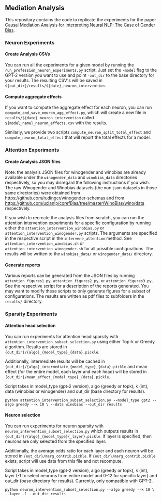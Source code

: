 ## Mediation Analysis

This repository contains the code to replicate the experiments for the paper [Causal Mediation Analysis for Interpreting Neural NLP: The Case of Gender Bias](https://arxiv.org/abs/2004.12265).

### Neuron Experiments

#### Create Analysis CSVs

You can run all the experiments for a given model by running the `run_profession_neuron_experiments.py` script. Just set the `-model` flag to the GPT-2 version you want to use and point `-out_dir` to the base directory for your results. The resulting CSV's will be saved in `${out_dir}/results/${date}_neuron_intervention`.

#### Compute aggregate effects

If you want to compute the aggregate effect for each neuron, you can run `compute_and_save_neuron_agg_effect.py`, which will create a new file in `results/${date}_neuron_intervention` called `${model_name}_neuron_effects.csv` with the results.

Similarly, we provide two scripts `compute_neuron_split_total_effect` and `compute_neuron_total_effect` that will report the total effects for a model.

### Attention Experiments

#### Create Analysis JSON files

Note: the analysis JSON files for winogender and winobias are already available under the `winogender_data` and `winobias_data` directories respectively, so you may disregard the following instructions if you wish. The raw Winogender and Winobias datasets (the non-json datasets in those same directories) were obtained from https://github.com/rudinger/winogender-schemas and from https://github.com/uclanlp/corefBias/tree/master/WinoBias/wino/data respectively.

If you wish to recreate the analysis files from scratch, you can run the attention intervention experiments for a specific configuration by running either the `attention_intervention_winobias.py` or `attention_intervention_winogender.py` scripts. The arguments are specified in the respective script in the `intervene_attention` method. See `attention_intervention_winobias.sh` or  `attention_intervention_winogender.sh` for all possible configurations. The results will be written to the `winobias_data/` or `winogender_data/` directory.

#### Generate reports

Various reports can be generated from the JSON files by running  `attention_figures1.py`, 
`attention_figures2.py`, or `attention_figures3.py.` 
See the respective script for a description of the reports generated. You may want to modify these scripts to only generate figures for a subset of configurations. The results are written as pdf files to subfolders in the `results/` directory.

### Sparsity Experiments

#### Attention head selection

You can run experiments for attention head sparsity with `attention_intervention_subset_selection.py` using either Top-k or Greedy algorithm. Results are stored in `{out_dir}/{algo}_{model_type}_{data}.pickle`. 

Additionally, intermediate results will be cached in `{out_dir}/{algo}_intermediate_{model_type}_{data}.pickle` and mean effect (for the entire model, each layer and each head) will be stored in `{out_dir}/mean_effect_{model_type}_{data}.pickle`. 

Script takes in model_type (gpt-2 version), algo (greedy or topk), k (int), data (winobias or winogender) and out_dir (base directory for results).

`python attention_intervention_subset_selection.py --model_type gpt2 --algo greedy --k 10 \
   --data winobias --out_dir results`

#### Neuron selection

You can run experiments for neuron sparsity with `neuron_intervention_subset_selection.py` which outputs results in `{out_dir}/{algo}_{model_type}{_layer}.pickle`. If layer is specified, then neurons are only selected from the specified layer. 

Additionally, the average odds ratio for each layer and each neuron will be stored in `{out_dir}/marg_contrib.pickle`. If `{out_dir}/marg_contrib.pickle` exists, script will use data from this file and not recompute.

Script takes in model_type (gpt-2 version), algo (greedy or topk), k (int), layer (-1 to select neurons from entire model and 0-12 for specific layer) and out_dir (base directory for results). Currently, only compatible with GPT-2.

`python neuron_intervention_subset_selection.py --algo greedy --k 10 \
   --layer -1 --out_dir results`
